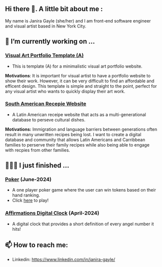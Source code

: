## Hi there 👋. A little bit about me :

My name is Janira Gayle (she/her) and I am front-end software engineer and visual artist based in New York City.

## 🔭 I’m currently working on ...
###  [Visual Art Portfolio Template (A)]()
- This is template (A) for a minimalistic visual art portfolio website.

**Motivations**: It is important for visual artist to have a portfolio website to show their work. However, it can be very difficult to find an affordable and efficent design. This template is simple and straight to the point, perfect for any visual artist who wants to quickly display their art work.

###  [South American Recepie Website]()
- A Latin American receipe website that acts as a multi-generational database to perseve cultural dishes.
  
**Motivations:** Immigration and language barriers between generations often result in many unwritten recipes being lost. I want to create a digital database and community that allows Latin Americans and Carribbean families to perserve their family recipes while also being able to engage with recpies from other families. 

## 👩🏽‍💻 I just finished ...
###  [Poker](https://github.com/janiragayle/Poker) (June-2024)
- A one player poker game where the user can win tokens based on their hand ranking.
- Click [here](https://poker-jg.netlify.app) to play!

###  [Affirmations Digital Clock](https://github.com/janiragayle/Affirmations-Clock) (April-2024)
- A digital clock that provides a short definition of every angel number it hits!





## 📫 How to reach me: 
- Linkedin: https://www.linkedin.com/in/janira-gayle/
<!--
**janiragayle/JaniraGayle** is a ✨ _special_ ✨ repository because its `README.md` (this file) appears on your GitHub profile.

Here are some ideas to get you started:

- 🔭 I’m currently working on ...
- 🌱 I’m currently learning ...
- 👯 I’m looking to collaborate on ...
- 🤔 I’m looking for help with ...
- 💬 Ask me about ...
- 📫 How to reach me: ...
- 😄 Pronouns: ...
- ⚡ Fun fact: ...
-->
